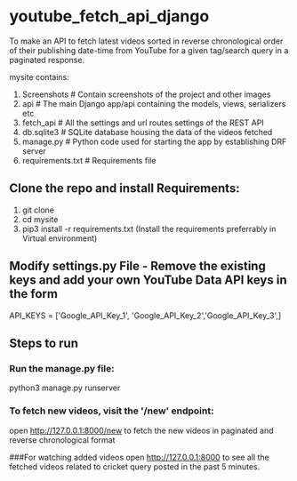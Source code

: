 # youtube_fetch_api_django
To make an API to fetch latest videos sorted in reverse chronological order of their publishing date-time from YouTube for a given tag/search query in a paginated response.

mysite contains:  
1. Screenshots       # Contain screenshots of the project and other images
2. api               # The main Django app/api containing the models, views, serializers etc
3. fetch_api         # All the settings and url routes settings of the REST API
4. db.sqlite3        # SQLite database housing the data of the videos fetched
5. manage.py         # Python code used for starting the app by establishing DRF server
6. requirements.txt  # Requirements file


## Clone the repo and install Requirements:
1. git clone
2. cd mysite
3. pip3 install -r requirements.txt (Install the requirements preferrably in Virtual environment)

## Modify settings.py File - Remove the existing keys and add your own YouTube Data API keys in the form
API_KEYS = ['Google_API_Key_1', 'Google_API_Key_2','Google_API_Key_3',] 

## Steps to run
### Run the manage.py file:
python3 manage.py runserver

### To fetch new videos, visit the '/new' endpoint:
open http://127.0.0.1:8000/new to fetch the new videos in paginated and reverse chronological format

###For watching added videos
open http://127.0.0.1:8000 to see all the fetched videos related to cricket query posted in the past 5 minutes.
